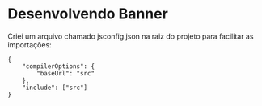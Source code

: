 # Desenvolvendo Banner

Criei um arquivo chamado jsconfig.json na raiz do projeto para facilitar as importações:

    {
        "compilerOptions": {
            "baseUrl": "src"
        },
        "include": ["src"]
    }
